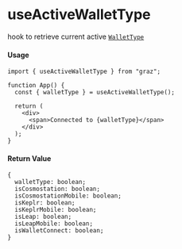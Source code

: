 # useActiveWalletType

hook to retrieve current active [`WalletType`](../types/walletType.md)

#### Usage

```tsx
import { useActiveWalletType } from "graz";

function App() {
  const { walletType } = useActiveWalletType();

  return (
    <div>
      <span>Connected to {walletType}</span>
    </div>
  );
}
```

#### Return Value

```tsx
{
  walletType: boolean;
  isCosmostation: boolean;
  isCosmostationMobile: boolean;
  isKeplr: boolean;
  isKeplrMobile: boolean;
  isLeap: boolean;
  isLeapMobile: boolean;
  isWalletConnect: boolean;
}
```
